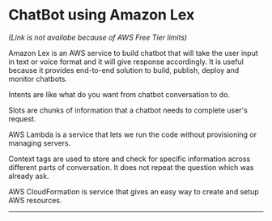 # ChatBot using Amazon Lex
_(Link is not availabe because of AWS Free Tier limits)_

Amazon Lex is an AWS service to build chatbot that will take the user input in text or voice format and it will give response accordingly. It is useful because it provides end-to-end solution to build, publish, deploy and monitor chatbots.

Intents are like what do you want from chatbot conversation to do.

Slots are chunks of information that a chatbot needs to complete user's
request.

AWS Lambda is a service that lets we run the code without provisioning or
managing servers.

Context tags are used to store and check for specific information across
different parts of conversation. It does not repeat the question which was
already ask.

AWS CloudFormation is service that gives an easy way to create and setup
AWS resources.

---
